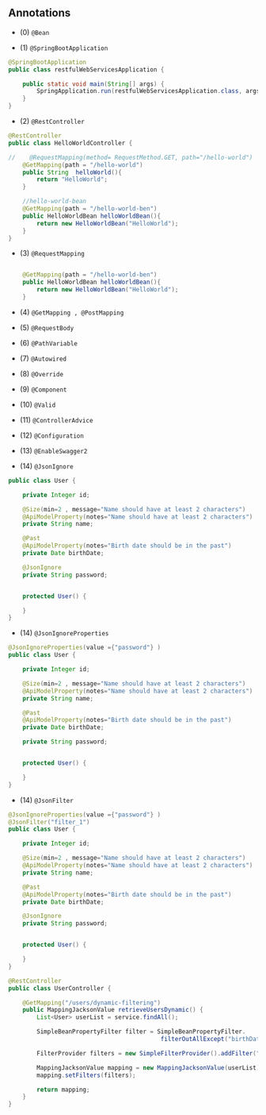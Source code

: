 Annotations
-----

* (0) ``` @Bean  ```

* (1) ``` @SpringBootApplication  ```
```java
@SpringBootApplication
public class restfulWebServicesApplication {

    public static void main(String[] args) {
        SpringApplication.run(restfulWebServicesApplication.class, args);
    }
}

```

* (2) ``` @RestController  ```

```java
@RestController
public class HelloWorldController {

//    @RequestMapping(method= RequestMethod.GET, path="/hello-world")
    @GetMapping(path = "/hello-world")
    public String  helloWorld(){
        return "HelloWorld";
    }

    //hello-world-bean
    @GetMapping(path = "/hello-world-ben")
    public HelloWorldBean helloWorldBean(){
        return new HelloWorldBean("HelloWorld");
    }
}
```

* (3) ``` @RequestMapping  ```

```java

    @GetMapping(path = "/hello-world-ben")
    public HelloWorldBean helloWorldBean(){
        return new HelloWorldBean("HelloWorld");
    }
```

* (4) ``` @GetMapping , @PostMapping  ```


* (5) ``` @RequestBody  ```

* (6) ``` @PathVariable ```

* (7) ``` @Autowired ```

* (8) ``` @Override ```

* (9) ``` @Component ```

* (10) ``` @Valid ```

* (11) ``` @ControllerAdvice ```

* (12) ``` @Configuration ```

* (13) ``` @EnableSwagger2 ```

* (14) ``` @JsonIgnore ```
```java
public class User {

    private Integer id;

    @Size(min=2 , message="Name should have at least 2 characters")
    @ApiModelProperty(notes="Name should have at least 2 characters")
    private String name;

    @Past
    @ApiModelProperty(notes="Birth date should be in the past")
    private Date birthDate;

    @JsonIgnore
    private String password;


    protected User() {

    }
}
```

* (14) ```@JsonIgnoreProperties ```
```java
@JsonIgnoreProperties(value ={"password"} )
public class User {

    private Integer id;

    @Size(min=2 , message="Name should have at least 2 characters")
    @ApiModelProperty(notes="Name should have at least 2 characters")
    private String name;

    @Past
    @ApiModelProperty(notes="Birth date should be in the past")
    private Date birthDate;

    private String password;


    protected User() {

    }
}
```
* (14) ```@JsonFilter```
```java
@JsonIgnoreProperties(value ={"password"} )
@JsonFilter("filter_1")
public class User {

    private Integer id;

    @Size(min=2 , message="Name should have at least 2 characters")
    @ApiModelProperty(notes="Name should have at least 2 characters")
    private String name;

    @Past
    @ApiModelProperty(notes="Birth date should be in the past")
    private Date birthDate;

    @JsonIgnore
    private String password;


    protected User() {

    }
}

@RestController
public class UserController {

    @GetMapping("/users/dynamic-filtering")
    public MappingJacksonValue retrieveUsersDynamic() {
        List<User> userList = service.findAll();

        SimpleBeanPropertyFilter filter = SimpleBeanPropertyFilter.
                                           filterOutAllExcept("birthDate","name");

        FilterProvider filters = new SimpleFilterProvider().addFilter("filter_1", filter);

        MappingJacksonValue mapping = new MappingJacksonValue(userList);
        mapping.setFilters(filters);

        return mapping;
    }
}

```
